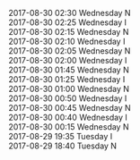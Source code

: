 2017-08-30 02:30 Wednesday  N  
2017-08-30 02:25 Wednesday  I  
2017-08-30 02:15 Wednesday  N  
2017-08-30 02:10 Wednesday  I  
2017-08-30 02:05 Wednesday  N  
2017-08-30 02:00 Wednesday  I  
2017-08-30 01:45 Wednesday  N  
2017-08-30 01:25 Wednesday  I  
2017-08-30 01:00 Wednesday  N  
2017-08-30 00:50 Wednesday  I  
2017-08-30 00:45 Wednesday  N  
2017-08-30 00:40 Wednesday  I  
2017-08-30 00:15 Wednesday  N  
2017-08-29 19:35 Tuesday  I  
2017-08-29 18:40 Tuesday  N  
